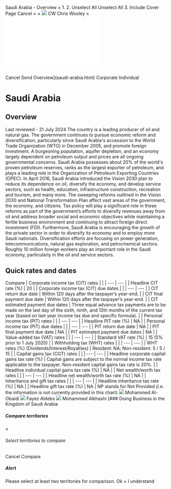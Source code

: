 Saudi Arabia - Overview
×
1.
2.
Unselect All
Unselect All
3.
Include Cover Page
Cancel
×
×
![](-/media/world-wide-tax-summaries/attachments/global---chris-wooley.ashx%3Frev=ac5e5f3223b34096b1afc2a6009c7320&revision=ac5e5f32-23b3-4096-b1af-c2a6009c7320&hash=859B7ADC84DC2CBEC9760E9E6EE7DE6D0A8BFCDF)
CW
Chris Wooley
×
![](saudi-arabia.html)
######
Cancel
Send
Overview](saudi-arabia.html)
Corporate
Individual
# Saudi Arabia
## Overview
Last reviewed - 21 July 2024
The country is a leading producer of oil and natural gas. The government continues to pursue economic reform and diversification, particularly since Saudi Arabia's accession to the World Trade Organization (WTO) in December 2005, and promote foreign investment. A burgeoning population, aquifer depletion, and an economy largely dependent on petroleum output and prices are all ongoing governmental concerns.
Saudi Arabia possesses about 20% of the world's proven petroleum reserves, ranks as the largest exporter of petroleum, and plays a leading role in the Organization of Petroleum Exporting Countries (OPEC).
In April 2016, Saudi Arabia introduced the Vision 2030 plan to reduce its dependence on oil, diversify the economy, and develop service sectors, such as health, education, infrastructure construction, recreation and tourism, and many more. The sweeping reforms outlined in the Vision 2030 and National Transformation Plan affect vast areas of the government, the economy, and citizens. Tax policy will play a significant role in these reforms as part of the government’s efforts to diversify revenues away from oil and address broader social and economic objectives while maintaining a fertile business environment and continuing to attract foreign direct investment (FDI).
Furthermore, Saudi Arabia is encouraging the growth of the private sector in order to diversify its economy and to employ more Saudi nationals. Diversification efforts are focusing on power generation, telecommunications, natural gas exploration, and petrochemical sectors. Roughly 10 million foreign workers play an important role in the Saudi economy, particularly in the oil and service sectors.
## Quick rates and dates
Compare
| Corporate income tax (CIT) rates | |
| --- | --- |
| Headline CIT rate (%) | 20 |
| Corporate income tax (CIT) due dates | |
| --- | --- |
| CIT return due date | Within 120 days after the taxpayer’s year-end. |
| CIT final payment due date | Within 120 days after the taxpayer’s year-end. |
| CIT estimated payment due dates | Three equal advance tax payments are to be made on the last day of the sixth, ninth, and 12th months of the current tax year (based on last year income tax due and specific formula). |
| Personal income tax (PIT) rates | |
| --- | --- |
| Headline PIT rate (%) | NA |
| Personal income tax (PIT) due dates | |
| --- | --- |
| PIT return due date | NA |
| PIT final payment due date | NA |
| PIT estimated payment due dates | NA |
| Value-added tax (VAT) rates | |
| --- | --- |
| Standard VAT rate (%) | 15 (5% prior to 1 July 2020) |
| Withholding tax (WHT) rates | |
| --- | --- |
| WHT rates (%) (Dividends/Interest/Royalties) | Resident: NA;  Non-resident: 5 / 5 / 15 |
| Capital gains tax (CGT) rates | |
| --- | --- |
| Headline corporate capital gains tax rate (%) | Capital gains are subject to the normal income tax rate applicable to the taxpayer. Non-resident capital gains tax rate is 20%. |
| Headline individual capital gains tax rate (%) | NA |
| Net wealth/worth tax rates | |
| --- | --- |
| Headline net wealth/worth tax rate (%) | NA |
| Inheritance and gift tax rates | |
| --- | --- |
| Headline inheritance tax rate (%) | NA |
| Headline gift tax rate (%) | NA |
NP stands for Not Provided (i.e. the information is not currently provided in this chart)
![](-/media/world-wide-tax-summaries/attachments/saudi-_arabia---mohammed_al_obaidi.ashx%3Frev=253d28e9302f4c2f88ae4d79c0165d94&revision=253d28e9-302f-4c2f-88ae-4d79c0165d94&hash=9DCF61D7E180D2FAF104FC7284F888DB6F4800A2)
Mohammed Al-Obaidi
![](-/media/world-wide-tax-summaries/attachments/saudiarabia---fayezaldebs.ashx%3Frev=274384aab0ec49968a7cf8e0c9533de2&revision=274384aa-b0ec-4996-8a7c-f8e0c9533de2&hash=7DB119184F0AE39BF1C8889275F76AB25A5199A0)
Fayez Aldebs
![](-/media/world-wide-tax-summaries/saudiarabiamohammed-alkhashimo-alkhashi--personal-photojpg20220618065042022.ashx%3Frev=278cdd0d8fc14279bd6ba299b3b117d7&revision=278cdd0d-8fc1-4279-bd6b-a299b3b117d7&hash=C7E6BE52B5E159F86CDEDB0BFF112C562353B9D9)
Mohammed Alkhashi
[### Doing Business in the Kingdom of Saudi Arabia
##### Compare territories
×
###### Select territories to compare
#####
Cancel
Compare
##### Alert
Please select at least two territories for comparison.
Ok
×
I understand